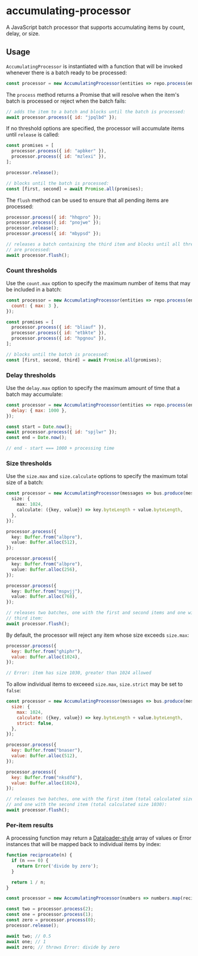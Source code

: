 # accumulating-processor

A JavaScript batch processor that supports accumulating items by count, delay, or size.

## Usage

`AccumulatingProcessor` is instantiated with a function that will be invoked whenever there is a batch ready to be processed:

```js
const processor = new AccumulatingProcessor(entities => repo.process(entities));
```

The `process` method returns a Promise that will resolve when the item's batch is processed or reject when the batch fails:

```js
// adds the item to a batch and blocks until the batch is processed:
await processor.process({ id: "jpqlbd" });
```

If no threshold options are specified, the processor will accumulate items until `release` is called:

```js
const promises = [
  processor.process({ id: "apbker" }),
  processor.process({ id: "mzlexi" }),
];

processor.release();

// blocks until the batch is processed:
const [first, second] = await Promise.all(promises);
```

The `flush` method can be used to ensure that all pending items are processed:

```js
processor.process({ id: "hhqpro" });
processor.process({ id: "pnojwe" });
processor.release();
processor.process({ id: "mbypsd" });

// releases a batch containing the third item and blocks until all three items
// are processed:
await processor.flush();
```

### Count thresholds

Use the `count.max` option to specify the maximum number of items that may be included in a batch:

```js
const processor = new AccumulatingProcessor(entities => repo.process(entities), {
  count: { max: 3 },
});

const promises = [
  processor.process({ id: "bliauf" }),
  processor.process({ id: "etbkte" }),
  processor.process({ id: "hpgnou" }),
];

// blocks until the batch is processed:
const [first, second, third] = await Promise.all(promises);
```

### Delay thresholds

Use the `delay.max` option to specify the maximum amount of time that a batch may accumulate:

```js
const processor = new AccumulatingProcessor(entities => repo.process(entities), {
  delay: { max: 1000 },
});

const start = Date.now();
await processor.process({ id: "spjlwr" });
const end = Date.now();

// end - start === 1000 + processing time
```

### Size thresholds

Use the `size.max` and `size.calculate` options to specify the maximum total size of a batch:

```ts
const processor = new AccumulatingProcessor(messages => bus.produce(messages), {
  size: {
    max: 1024,
    calculate: ({key, value}) => key.byteLength + value.byteLength,
  },
});

processor.process({
  key: Buffer.from("albpre"),
  value: Buffer.alloc(512),
});

processor.process({
  key: Buffer.from("albpre"),
  value: Buffer.alloc(256),
});

processor.process({
  key: Buffer.from("mspvjj"),
  value: Buffer.alloc(768),
});

// releases two batches, one with the first and second items and one with the
// third item:
await processor.flush();
```

By default, the processor will reject any item whose size exceeds `size.max`:

```js
processor.process({
  key: Buffer.from("ghiphr"),
  value: Buffer.alloc(1024),
});

// Error: item has size 1030, greater than 1024 allowed
```

To allow individual items to exceeed `size.max`, `size.strict` may be set to `false`:

```js
const processor = new AccumulatingProcessor(messages => bus.produce(messages), {
  size: {
    max: 1024,
    calculate: ({key, value}) => key.byteLength + value.byteLength,
    strict: false,
  },
});

processor.process({
  key: Buffer.from("bnaser"),
  value: Buffer.alloc(512),
});

processor.process({
  key: Buffer.from("nksdfd"),
  value: Buffer.alloc(1024),
});

// releases two batches, one with the first item (total calculated size 518)
// and one with the second item (total calculated size 1030):
await processor.flush();
```

### Per-item results

A processing function may return a [Dataloader-style](https://github.com/graphql/dataloader#batch-function) array of values or Error instances that will be mapped back to individual items by index:

```js
function reciprocate(n) {
  if (n === 0) {
    return Error('divide by zero');
  }

  return 1 / n;
}

const processor = new AccumulatingProcessor(numbers => numbers.map(reciprocate));

const two = processor.process(2);
const one = processor.process(1);
const zero = processor.process(0);
processor.release();

await two; // 0.5
await one; // 1
await zero; // throws Error: divide by zero
```
